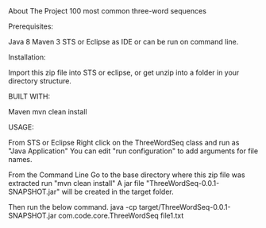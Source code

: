 ## 
About The Project
100 most common three-word sequences


Prerequisites:

Java 8
Maven 3 
STS or Eclipse as IDE or can be run on command line.

Installation:

Import this zip file into STS or eclipse, or get unzip into a folder in your directory structure.


BUILT WITH:

Maven
mvn clean install

USAGE:

From STS or Eclipse
Right click on the ThreeWordSeq class and run as "Java Application"
You can edit "run configuration" to add arguments for file names.


From the Command Line
Go to the base directory where this zip file was extracted
run "mvn clean install"
A jar file "ThreeWordSeq-0.0.1-SNAPSHOT.jar" will be created in the target folder.

Then run the below command.
java -cp target/ThreeWordSeq-0.0.1-SNAPSHOT.jar com.code.core.ThreeWordSeq file1.txt






